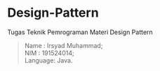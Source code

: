 # Design-Pattern
 Tugas Teknik Pemrograman Materi Design Pattern
>Name : Irsyad Muhammad; <br>
NIM : 191524014; <br>
Language: Java. 
